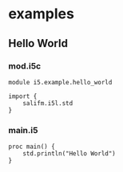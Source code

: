 # examples

## Hello World

### mod.i5c

```i5c
module i5.example.hello_world

import {
    salifm.i5l.std
}
```

### main.i5

```i5
proc main() {
    std.println("Hello World")
}
```
